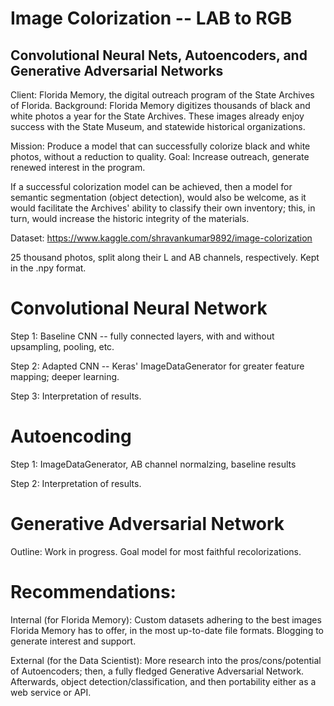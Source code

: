 
# Image Colorization -- LAB to RGB
## Convolutional Neural Nets, Autoencoders, and Generative Adversarial Networks

Client: Florida Memory, the digital outreach program of the State Archives of Florida.
Background: Florida Memory digitizes thousands of black and white photos a year for the State Archives. These images already enjoy success with the State Museum, and statewide historical organizations.

Mission: Produce a model that can successfully colorize black and white photos, without a reduction to quality.
Goal: Increase outreach, generate renewed interest in the program.

If a successful colorization model can be achieved, then a model for semantic segmentation (object detection), would also be welcome, as it would facilitate the Archives' ability to classify their own inventory; this, in turn, would increase the historic integrity of the materials.

Dataset: https://www.kaggle.com/shravankumar9892/image-colorization

25 thousand photos, split along their L and AB channels, respectively. Kept in the .npy format.

# Convolutional Neural Network

Step 1: Baseline CNN -- fully connected layers, with and without upsampling, pooling, etc.  

Step 2: Adapted CNN -- Keras' ImageDataGenerator for greater feature mapping; deeper learning.  

Step 3: Interpretation of results.

# Autoencoding

Step 1: ImageDataGenerator, AB channel normalzing, baseline results

Step 2: Interpretation of results.

# Generative Adversarial Network

Outline: Work in progress. Goal model for most faithful recolorizations.

# Recommendations:

Internal (for Florida Memory): Custom datasets adhering to the best images Florida Memory has to offer, in the most up-to-date file formats. Blogging to generate interest and support.

External (for the Data Scientist): More research into the pros/cons/potential of Autoencoders; then, a fully fledged Generative Adversarial Network. Afterwards, object detection/classification, and then portability either as a web service or API.

